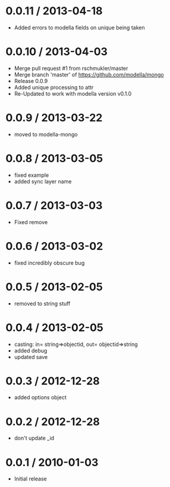 
0.0.11 / 2013-04-18 
==================

  * Added errors to modella fields on unique being taken

0.0.10 / 2013-04-03 
==================

  * Merge pull request #1 from rschmukler/master
  * Merge branch 'master' of https://github.com/modella/mongo
  * Release 0.0.9
  * Added unique processing to attr
  * Re-Updated to work with modella version v0.1.0

0.0.9 / 2013-03-22
==================

  * moved to modella-mongo

0.0.8 / 2013-03-05
==================

  * fixed example
  * added sync layer name

0.0.7 / 2013-03-03
==================

  * Fixed remove

0.0.6 / 2013-03-02
==================

  * fixed incredibly obscure bug

0.0.5 / 2013-02-05
==================

  * removed to string stuff

0.0.4 / 2013-02-05
==================

  * casting: in= string=>objectid, out= objectid=>string
  * added debug
  * updated save

0.0.3 / 2012-12-28
==================

  * added options object


0.0.2 / 2012-12-28
==================

  * don't update _id

0.0.1 / 2010-01-03
==================

  * Initial release
